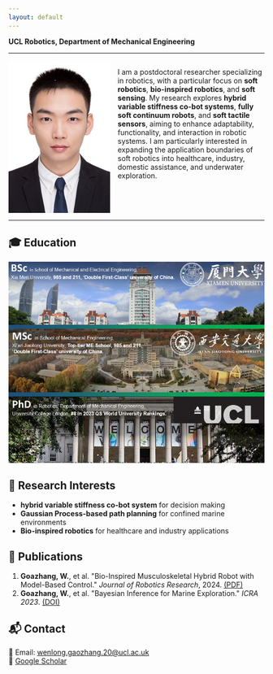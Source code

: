 ```yaml
---
layout: default
---
```


<!--# Dr. Wenlong Goazhang-->
**UCL Robotics, Department of Mechanical Engineering**

---
<div style="overflow: hidden;">
    <img src="assets/images/ID Photo_Gaozhang Wenlong400600.jpg" 
         alt="Dr. Wenlong Goazhang" 
         width="200" 
         style="float: left; margin-right: 15px;">
    <p>
        I am a postdoctoral researcher specializing in robotics, with a particular focus on 
        <strong>soft robotics</strong>, <strong>bio-inspired robotics</strong>, and <strong>soft sensing</strong>. 
        My research explores <strong>hybrid variable stiffness co-bot systems</strong>, 
        <strong>fully soft continuum robots</strong>, and <strong>soft tactile sensors</strong>, 
        aiming to enhance adaptability, functionality, and interaction in robotic systems. 
        I am particularly interested in expanding the application boundaries of soft robotics into 
        healthcare, industry, domestic assistance, and underwater exploration.
    </p>
</div>

---

## 🎓 Education
![My Education](assets/images/Research-Summary-Wenlong.png)

## 🔬 Research Interests
- **hybrid variable stiffness co-bot system** for decision making  
- **Gaussian Process-based path planning** for confined marine environments  
- **Bio-inspired robotics** for healthcare and industry applications  

## 📄 Publications
1. **Goazhang, W.**, et al. "Bio-Inspired Musculoskeletal Hybrid Robot with Model-Based Control." *Journal of Robotics Research*, 2024. [(PDF)](https://example.com)  
2. **Goazhang, W.**, et al. "Bayesian Inference for Marine Exploration." *ICRA 2023*. [(DOI)](https://example.com)  

## 📬 Contact
📧 Email: wenlong.gaozhang.20@ucl.ac.uk  
🔗 [Google Scholar](https://scholar.google.ca/citations?user=vhKVcqsAAAAJ&hl=en)  
